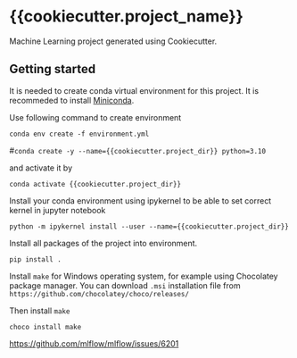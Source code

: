 {{cookiecutter.project_name}}
=============================
Machine Learning project generated using Cookiecutter.

Getting started
---------------

It is needed to create conda virtual environment for this project. It is  recommeded to install [Miniconda](https://docs.conda.io/en/latest/miniconda.html).

Use following command to create environment

`conda env create -f environment.yml`

#` conda create -y --name={{cookiecutter.project_dir}} python=3.10 `


and activate it by

`conda activate {{cookiecutter.project_dir}}`

Install your conda environment using ipykernel to be able to set correct kernel in jupyter notebook

`python -m ipykernel install --user --name={{cookiecutter.project_dir}}`

Install all packages of the project into environment.

`pip install .`

Install `make` for Windows operating system, for example using Chocolatey package manager. You can download `.msi` installation file from
`https://github.com/chocolatey/choco/releases/`

Then install `make`

`choco install make`

https://github.com/mlflow/mlflow/issues/6201

